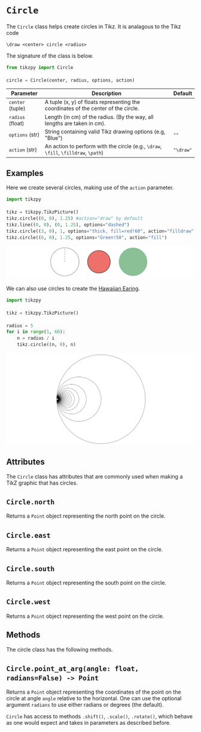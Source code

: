 # `Circle`

The `Circle` class helps create circles in Tikz. It is analagous to the Tikz code 
```
\draw <center> circle <radius>
```
The signature of the class is below.
```python
from tikzpy import Circle

circle = Circle(center, radius, options, action)
```


| Parameter        | Description                                                                         | Default   |
| ---------------- | ----------------------------------------------------------------------------------- | --------- |
| `center` (tuple) | A tuple (x, y) of floats representing the coordinates of the center of the circle.  |
| `radius` (float) | Length (in cm) of the radius. (By the way, all lengths are taken in cm).            |
| `options` (str)  | String containing valid Tikz drawing options (e.g, "Blue")                          | `""`      |
| `action` (str)   | An action to perform with the circle (e.g., `\draw`, `\fill`, `\filldraw`, `\path`) | `"\draw"` |


## Examples
Here we create several circles, making use of the `action` parameter. 
```python
import tikzpy

tikz = tikzpy.TikzPicture()
tikz.circle((0, 0), 1.25) #action="draw" by default
tikz.line((0, 0), (0, 1.25), options="dashed")
tikz.circle((3, 0), 1, options="thick, fill=red!60", action="filldraw")
tikz.circle((6, 0), 1.25, options="Green!50", action="fill")
```

<img src="../png/circle_ex_1.png"/>

We can also use circles to create the [Hawaiian Earing](https://en.wikipedia.org/wiki/Hawaiian_earring).

```python
import tikzpy

tikz = tikzpy.TikzPicture()

radius = 5
for i in range(1, 60):
    n = radius / i
    tikz.circle((n, 0), n)
```
<img src="../png/circle_ex_2.png"/>

## Attributes

The `Circle` class has attributes that are commonly used when making a TikZ graphic that has circles.

## `Circle.north`
Returns a `Point` object representing the north point on the circle.

## `Circle.east`
Returns a `Point` object representing the east point on the circle.

## `Circle.south`
Returns a `Point` object representing the south point on the circle.

## `Circle.west`
Returns a `Point` object representing the west point on the circle.

## Methods
The circle class has the following methods.
## `Circle.point_at_arg(angle: float, radians=False) -> Point`
Returns a `Point` object representing the coordinates of the point on the circle at angle `angle` relative to the horizontal. One can use the optional argument `radians` to use either radians or degrees (the default).



`Circle` has access to methods `.shift()`, `.scale()`, `.rotate()`, which behave as one would expect and takes in parameters as described before.

